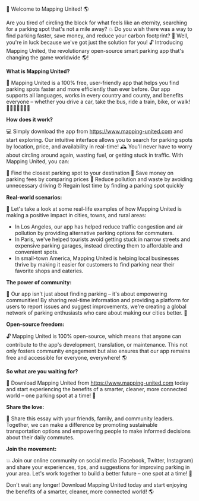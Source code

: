 🎉 Welcome to Mapping United! 🌎

Are you tired of circling the block for what feels like an eternity, searching for a parking spot that's not a mile away? 💥 Do you wish there was a way to find parking faster, save money, and reduce your carbon footprint? 🌟 Well, you're in luck because we've got just the solution for you! 🔓 Introducing Mapping United, the revolutionary open-source smart parking app that's changing the game worldwide 🌎!

**What is Mapping United?**

🤔 Mapping United is a 100% free, user-friendly app that helps you find parking spots faster and more efficiently than ever before. Our app supports all languages, works in every country and county, and benefits everyone – whether you drive a car, take the bus, ride a train, bike, or walk! 🚗🚌🚂🚴‍♀️🚶‍♂️

**How does it work?**

💻 Simply download the app from https://www.mapping-united.com and start exploring. Our intuitive interface allows you to search for parking spots by location, price, and availability in real-time! 🕰️ You'll never have to worry about circling around again, wasting fuel, or getting stuck in traffic. With Mapping United, you can:

🔹 Find the closest parking spot to your destination
💸 Save money on parking fees by comparing prices
🚨 Reduce pollution and waste by avoiding unnecessary driving
⏰ Regain lost time by finding a parking spot quickly

**Real-world scenarios:**

🌆 Let's take a look at some real-life examples of how Mapping United is making a positive impact in cities, towns, and rural areas:

* In Los Angeles, our app has helped reduce traffic congestion and air pollution by providing alternative parking options for commuters.
* In Paris, we've helped tourists avoid getting stuck in narrow streets and expensive parking garages, instead directing them to affordable and convenient spots.
* In small-town America, Mapping United is helping local businesses thrive by making it easier for customers to find parking near their favorite shops and eateries.

**The power of community:**

💪 Our app isn't just about finding parking – it's about empowering communities! By sharing real-time information and providing a platform for users to report issues and suggest improvements, we're creating a global network of parking enthusiasts who care about making our cities better. 🌈

**Open-source freedom:**

🔓 Mapping United is 100% open-source, which means that anyone can contribute to the app's development, translation, or maintenance. This not only fosters community engagement but also ensures that our app remains free and accessible for everyone, everywhere! 🌎

**So what are you waiting for?**

🎉 Download Mapping United from https://www.mapping-united.com today and start experiencing the benefits of a smarter, cleaner, more connected world – one parking spot at a time! 🚀

**Share the love:**

📱 Share this essay with your friends, family, and community leaders. Together, we can make a difference by promoting sustainable transportation options and empowering people to make informed decisions about their daily commutes.

**Join the movement:**

💥 Join our online community on social media (Facebook, Twitter, Instagram) and share your experiences, tips, and suggestions for improving parking in your area. Let's work together to build a better future – one spot at a time! 🌟

Don't wait any longer! Download Mapping United today and start enjoying the benefits of a smarter, cleaner, more connected world! 🌎